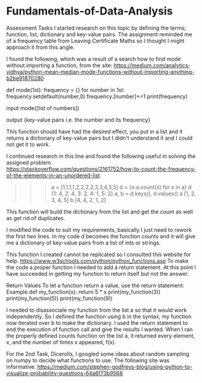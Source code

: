 # Fundamentals-of-Data-Analysis
Assessment Tasks
I started research on this topic by defining the terms; function, list, dictionary and key-value pairs. The assignment reminded me of a frequency table from Leaving Certificate Maths so I thought I might approach it from this angle.

I found the following, which was a result of a search how to find mode without importing a function, from the site:
https://medium.com/analytics-vidhya/python-mean-median-mode-functions-without-importing-anything-b2be91870280

def mode(1st):
    frequency = {}
    for number in 1st:
            frequency.setdefault(number,0)
            frequency.[number]+=1
    print(frequency)
 
 input
 mode([list of numbers])
 
 output
 {key-value pairs i.e. the number and its frequency}
  
 This function should have had the desired effect, you put in a list and it returns a dictionary of key-value pairs but I didn't understand it and I could not get it to work.
 
 
I continued research in this line and found the following useful in solving the assigned problem.  
https://stackoverflow.com/questions/2161752/how-to-count-the-frequency-of-the-elements-in-an-unordered-list

>>> a = [1,1,1,1,2,2,2,2,3,3,4,5,5]
>>> d = {x:a.count(x) for x in a}
>>> d
{1: 4, 2: 4, 3: 2, 4: 1, 5: 2}
>>> a, b = d.keys(), d.values()
>>> a
[1, 2, 3, 4, 5]
>>> b
[4, 4, 2, 1, 2]

This function will build the dictionary from the list and get the count as well as get rid of duplicates.

I modified the code to suit my requirements, basically I just need to rework the first two lines. In my code d becomes the function counts and it 
will give me a dictionary of key-value pairs from a list of ints or strings.

This function I created cannot be replicated so I consulted this website for help. https://www.w3schools.com/python/python_functions.asp
To make the code a proper function I needed to add a return statement.  At this point I have succeeded in getting my function to return itself but
not the answer.

Return Values
To let a function return a value, use the return statement:
Example
def my_function(x):
  return 5 * x
print(my_function(3))
print(my_function(5))
print(my_function(9))

I needed to disassociate my function from the list a so that it would work independently.  So I defined the function using b in the syntax, my function now
iterated over b to make the dictionary.  I used the return statement to end the execution of function call and give the results I wanted.  When I ran the properly
defined counts function on the list a, it returned every element, x, and the number of times x appeared, f(x).

For the 2nd Task, Dicerolls, I googled some ideas about random sampling on numpy to decide what functions to use.  The following site was informative.
https://medium.com/stephen-godfreys-blog/using-python-to-visualize-probability-questions-64a6f73b9568
